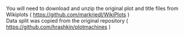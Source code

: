 You will need to download and unzip the original plot and title files from Wikiplots ( https://github.com/markriedl/WikiPlots )  
Data split was copied from the original repository ( https://github.com/hrashkin/plotmachines )  
